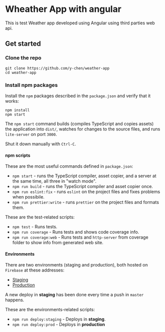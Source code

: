 # Wheather App with angular

This is test Weather app developed using Angular using third parties web api.

## Get started

### Clone the repo

```shell
git clone https://github.com/y-chen/weather-app
cd weather-app
```

### Install npm packages

Install the `npm` packages described in the `package.json` and verify that it works:

```shell
npm install
npm start
```

The `npm start` command builds (compiles TypeScript and copies assets) the application into `dist/`, watches for changes to the source files, and runs `lite-server` on port `3000`.

Shut it down manually with `Ctrl-C`.

#### npm scripts

These are the most useful commands defined in `package.json`:

* `npm start` - runs the TypeScript compiler, asset copier, and a server at the same time, all three in "watch mode".
* `npm run build` - runs the TypeScript compiler and asset copier once.
* `npm run eslint:fix` - runs `eslint` on the project files and fixes problems when possibile.
* `npm run prettier:write` - runs `prettier` on the project files and formats them.

These are the test-related scripts:

* `npm test` - Runs tests.
* `npm run coverage` - Runs tests and shows code coverage info.
* `npm run coverage:web` - Runs tests and `http-server` from coverage folder to show info from generated web site.

#### Environments

There are two environments (staging and production), both hosted on `Firebase` at these addresses:

* [Staging](https://ng-weather-app-staging.web.app)
* [Production](https://ng-weather-app-prod.web.app)

A new deploy in **staging** has been done every time a push in `master` happens.

These are the environments-related scripts:

* `npm run deploy:staging` - Deploys in **staging**.
* `npm run deploy:prod` - Deploys in **production**
